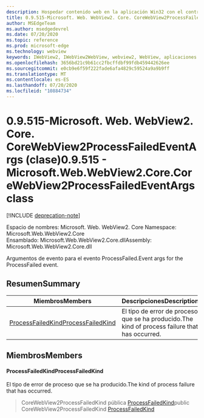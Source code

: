 ```yaml
---
description: Hospedar contenido web en la aplicación Win32 con el control Microsoft Edge WebView2
title: 0.9.515-Microsoft. Web. WebView2. Core. CoreWebView2ProcessFailedEventArgs
author: MSEdgeTeam
ms.author: msedgedevrel
ms.date: 07/20/2020
ms.topic: reference
ms.prod: microsoft-edge
ms.technology: webview
keywords: IWebView2, IWebView2WebView, webview2, WebView, aplicaciones Win32, Win32, Edge, ICoreWebView2, ICoreWebView2Controller, control de explorador, HTML Edge
ms.openlocfilehash: 3656bd21c9b61cc2fbcffdbf99fdb459442626ee
ms.sourcegitcommit: e0cb9e6f59f222fade6afa4829c59524a9a9b9ff
ms.translationtype: MT
ms.contentlocale: es-ES
ms.lasthandoff: 07/20/2020
ms.locfileid: "10884734"
---
```

# <span data-ttu-id="f307b-104">0.9.515-Microsoft. Web. WebView2. Core. CoreWebView2ProcessFailedEventArgs (clase)</span><span class="sxs-lookup"><span data-stu-id="f307b-104">0.9.515 - Microsoft.Web.WebView2.Core.CoreWebView2ProcessFailedEventArgs class</span></span> 

[!INCLUDE [deprecation-note](../../includes/deprecation-note.md)]

<span data-ttu-id="f307b-105">Espacio de nombres: Microsoft. Web. WebView2. Core </span><span class="sxs-lookup"><span data-stu-id="f307b-105">Namespace: Microsoft.Web.WebView2.Core</span></span>\
<span data-ttu-id="f307b-106">Ensamblado: Microsoft.Web.WebView2.Core.dll</span><span class="sxs-lookup"><span data-stu-id="f307b-106">Assembly: Microsoft.Web.WebView2.Core.dll</span></span>

<span data-ttu-id="f307b-107">Argumentos de evento para el evento ProcessFailed.</span><span class="sxs-lookup"><span data-stu-id="f307b-107">Event args for the ProcessFailed event.</span></span>

## <span data-ttu-id="f307b-108">Resumen</span><span class="sxs-lookup"><span data-stu-id="f307b-108">Summary</span></span>

 <span data-ttu-id="f307b-109">Miembros</span><span class="sxs-lookup"><span data-stu-id="f307b-109">Members</span></span>                        | <span data-ttu-id="f307b-110">Descripciones</span><span class="sxs-lookup"><span data-stu-id="f307b-110">Descriptions</span></span>
--------------------------------|---------------------------------------------
[<span data-ttu-id="f307b-111">ProcessFailedKind</span><span class="sxs-lookup"><span data-stu-id="f307b-111">ProcessFailedKind</span></span>](#processfailedkind) | <span data-ttu-id="f307b-112">El tipo de error de proceso que se ha producido.</span><span class="sxs-lookup"><span data-stu-id="f307b-112">The kind of process failure that has occurred.</span></span>

## <span data-ttu-id="f307b-113">Miembros</span><span class="sxs-lookup"><span data-stu-id="f307b-113">Members</span></span>

#### <span data-ttu-id="f307b-114">ProcessFailedKind</span><span class="sxs-lookup"><span data-stu-id="f307b-114">ProcessFailedKind</span></span> 

<span data-ttu-id="f307b-115">El tipo de error de proceso que se ha producido.</span><span class="sxs-lookup"><span data-stu-id="f307b-115">The kind of process failure that has occurred.</span></span>

> <span data-ttu-id="f307b-116">CoreWebView2ProcessFailedKind pública [ProcessFailedKind](#processfailedkind)</span><span class="sxs-lookup"><span data-stu-id="f307b-116">public CoreWebView2ProcessFailedKind [ProcessFailedKind](#processfailedkind)</span></span>

